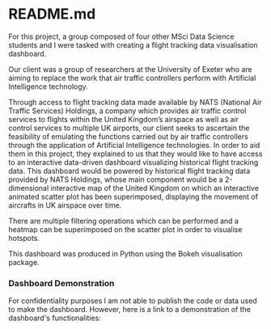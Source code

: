 # README.md

For this project, a group composed of four other MSci Data Science students and I were tasked with creating a flight tracking data visualisation dashboard. 

Our client was a group of researchers at the University of Exeter who are aiming to replace the work that air traffic controllers perform with Artificial Intelligence technology. 

Through access to flight tracking data made available by NATS (National Air Traffic Services) Holdings, a company which provides air traffic control services to flights within the United Kingdom’s airspace as well as air control services to multiple UK airports, our client seeks to ascertain the feasibility of emulating the functions carried out by air traffic controllers through the application of Artificial Intelligence technologies. In order to aid them in this project, they explained to us that they would like to have access to an interactive data-driven dashboard visualizing historical flight tracking data. This dashboard would be powered by historical flight tracking data provided by NATS Holdings, whose main component would be a 2-dimensional interactive map of the United Kingdom on which an interactive animated scatter plot has been superimposed, displaying the movement of aircrafts in UK airspace over time.

There are multiple filtering operations which can be performed and a heatmap can be superimposed on the scatter plot in order to visualise hotspots.

This dashboard was produced in Python using the Bokeh visualisation package. 

### Dashboard Demonstration

For confidentiality purposes I am not able to publish the code or data used to make the dashboard. However, here is a link to a demonstration of the dashboard's functionalities:



